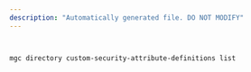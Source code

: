 ```yaml
---
description: "Automatically generated file. DO NOT MODIFY"
---
```


```bash


mgc directory custom-security-attribute-definitions list

```